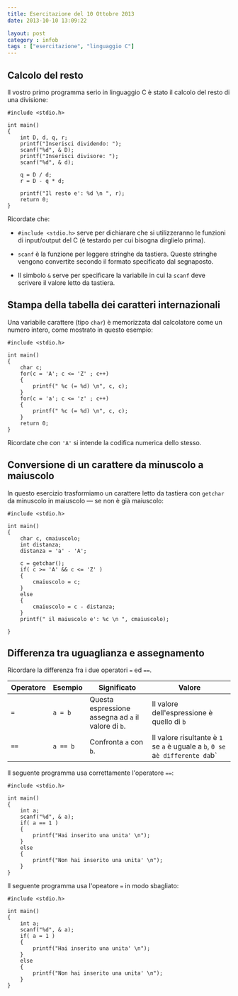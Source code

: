 ```yaml
---
title: Esercitazione del 10 Ottobre 2013
date: 2013-10-10 13:09:22

layout: post
category : infob 
tags : ["esercitazione", "linguaggio C"] 
---
```


## Calcolo del resto

Il vostro primo programma serio in linguaggio C è stato il calcolo del resto di una divisione:

	#include <stdio.h>

	int main()
	{
	    int D, d, q, r;
	    printf("Inserisci dividendo: ");
	    scanf("%d", & D);
	    printf("Inserisci divisore: ");
	    scanf("%d", & d);

	    q = D / d;
	    r = D - q * d;

	    printf("Il resto e': %d \n ", r);
	    return 0;
	}

Ricordate che:

* `#include <stdio.h>` serve per dichiarare che si utilizzeranno le funzioni di input/output del C (è testardo per cui bisogna dirglielo prima).

* `scanf` è la funzione per leggere stringhe da tastiera. Queste stringhe vengono convertite secondo il formato specificato dal segnaposto.

* Il simbolo `&` serve per specificare la variabile in cui la `scanf` deve scrivere il valore letto da tastiera.

## Stampa della tabella dei caratteri internazionali

Una variabile carattere (tipo `char`) è memorizzata dal calcolatore come un numero intero, come mostrato in questo esempio:

    #include <stdio.h>

    int main()
    {
        char c;
        for(c = 'A'; c <= 'Z' ; c++)
        {
            printf(" %c (= %d) \n", c, c);
        }
        for(c = 'a'; c <= 'z' ; c++)
        {
            printf(" %c (= %d) \n", c, c);
        }
        return 0;
    }

Ricordate che con `'A'` si intende la codifica numerica dello stesso.

## Conversione di un carattere da minuscolo a maiuscolo

In questo esercizio trasformiamo un carattere letto da tastiera con `getchar` da minuscolo in maiuscolo — se non è già maiuscolo:

    #include <stdio.h>

    int main()
    {
        char c, cmaiuscolo;
        int distanza;
        distanza = 'a' - 'A';

        c = getchar();
        if( c >= 'A' && c <= 'Z' )
        {
            cmaiuscolo = c;
        }
        else
        {
            cmaiuscolo = c - distanza;
        }
        printf(" il maiuscolo e': %c \n ", cmaiuscolo);
        
    }

## Differenza tra uguaglianza e assegnamento

Ricordare la differenza fra i due operatori `=` ed `==`.

| Operatore | Esempio  |                     Significato                     |                                      Valore                                     |
| --------- | -------- | --------------------------------------------------- | ------------------------------------------------------------------------------- |
| `=`       | `a = b`  | Questa espressione assegna ad `a` il valore di `b`. | Il valore dell'espressione è quello di `b`                                      |
| `==`      | `a == b` | Confronta `a` con `b`.                              | Il valore risultante è `1` se `a` è uguale a `b`, `0 se `a` è differente da `b` |

Il seguente programma usa correttamente l'operatore `==`:

    #include <stdio.h>

    int main()
    {
        int a;
        scanf("%d", & a);
        if( a == 1 )
        {
            printf("Hai inserito una unita' \n");
        }
        else
        {
            printf("Non hai inserito una unita' \n");
        }
    }

Il seguente programma usa l'opeatore `=` in modo sbagliato:

    #include <stdio.h>

    int main()
    {
        int a;
        scanf("%d", & a);
        if( a = 1 )
        {
            printf("Hai inserito una unita' \n");
        }
        else
        {
            printf("Non hai inserito una unita' \n");
        }
    }

